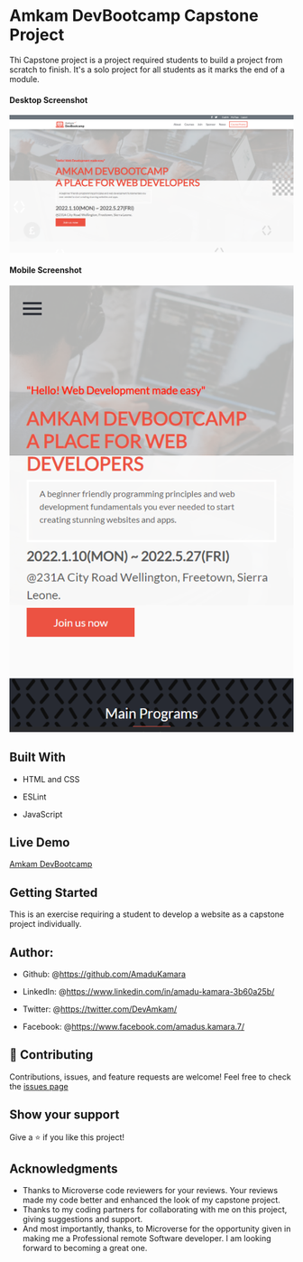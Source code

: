 # Amkam DevBootcamp Capstone Project

Thi Capstone project is a project required students to build a project from scratch to finish. It's a solo project for all students as it marks the end of a module.

#### Desktop Screenshot

<img src="./images/screenshots/Desktop.png" alt="Amkam DevBootcamp desktop screenshot" />

#### Mobile Screenshot

<img src="./images/screenshots/Mobile.png" alt="Amkam DevBootcamp mobile screenshot" />

## Built With

- HTML and CSS

- ESLint

- JavaScript

## Live Demo

<a href="https://amadukamara.github.io/amkam-dev-bootcamp/index.html">Amkam DevBootcamp</a>

## Getting Started

This is an exercise requiring a student to develop a website as a capstone project individually.

## Author:

- Github: @<https://github.com/AmaduKamara>

- LinkedIn: @<https://www.linkedin.com/in/amadu-kamara-3b60a25b/>

- Twitter: @<https://twitter.com/DevAmkam/>

- Facebook: @<https://www.facebook.com/amadus.kamara.7/>

## 🤝 Contributing

Contributions, issues, and feature requests are welcome!
Feel free to check the <a href="#">issues page</a>

## Show your support

Give a ⭐️ if you like this project!

## Acknowledgments

- Thanks to Microverse code reviewers for your reviews. Your reviews made my code better and enhanced the look of my capstone project.
- Thanks to my coding partners for collaborating with me on this project, giving suggestions and support.
- And most importantly, thanks, to Microverse for the opportunity given in making me a Professional remote Software developer. I am looking forward to becoming a great one.
